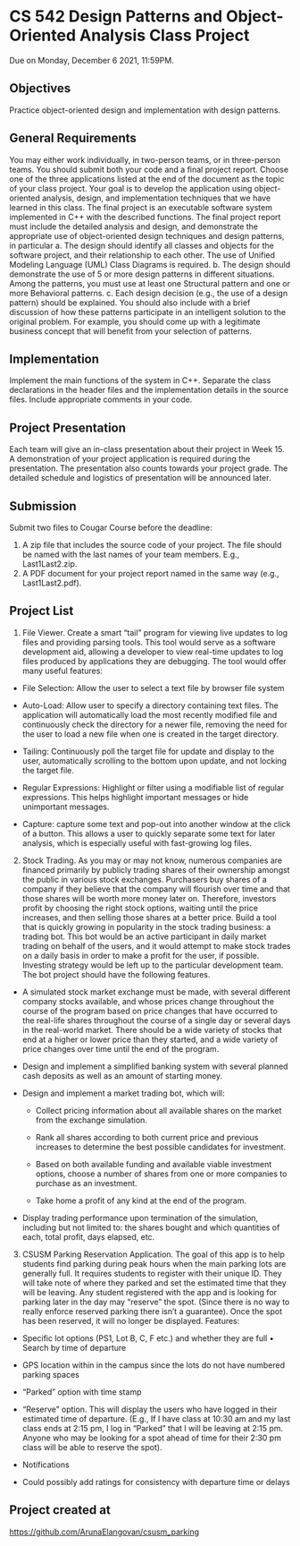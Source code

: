 # CS 542 Design Patterns and Object-Oriented Analysis Class Project
Due on Monday, December 6 2021, 11:59PM.

## Objectives
Practice object-oriented design and implementation with design patterns.

## General Requirements
You may either work individually, in two-person teams, or in three-person teams.
You should submit both your code and a final project report.
Choose one of the three applications listed at the end of the document as the topic of your class project. Your goal is to develop the application using object-oriented analysis, design, and implementation techniques that we have learned in this class. The final project is an executable software system implemented in C++ with the described functions.
The final project report must include the detailed analysis and design, and demonstrate the appropriate use of object-oriented design techniques and design patterns, in particular
a. The design should identify all classes and objects for the software project, and their relationship to each other. The use of Unified Modeling Language (UML) Class Diagrams is required.
b. The design should demonstrate the use of 5 or more design patterns in different situations. Among the patterns, you must use at least one Structural pattern and one or more Behavioral patterns.
c. Each design decision (e.g., the use of a design pattern) should be explained. You should also include with a brief discussion of how these patterns participate in an intelligent solution to the original problem. For example, you should come up with a legitimate business concept that will benefit from your selection of patterns.

## Implementation
Implement the main functions of the system in C++. Separate the class declarations in the header files and the implementation details in the source files. Include appropriate comments in your code.

## Project Presentation
Each team will give an in-class presentation about their project in Week 15. A demonstration of your project application is required during the presentation. The presentation also counts towards your project grade. The detailed schedule and logistics of presentation will be announced later.

## Submission
Submit two files to Cougar Course before the deadline:
1. A zip file that includes the source code of your project. The file should be named with the last names of your team members. E.g., Last1Last2.zip.
2. A PDF document for your project report named in the same way (e.g., Last1Last2.pdf).

## Project List

1. File Viewer. 
Create a smart “tail” program for viewing live updates to log files and providing parsing tools. This tool would serve as a software development aid, allowing a developer to view real-time updates to log files produced by applications they are debugging. The tool would offer many useful features:

- File Selection: Allow the user to select a text file by browser file system

- Auto-Load: Allow user to specify a directory containing text files. The application will automatically load the most recently modified file and continuously check the directory for a newer file, removing the need for the user to load a new file when one is created in the target directory.
    
- Tailing: Continuously poll the target file for update and display to the user, automatically scrolling to the bottom upon update, and not locking the target file.

- Regular Expressions: Highlight or filter using a modifiable list of regular expressions. This helps highlight important messages or hide unimportant messages.

- Capture: capture some text and pop-out into another window at the click of a button. This allows a user to quickly separate some text for later analysis, which is especially useful with fast-growing log files.

2. Stock Trading. 
As you may or may not know, numerous companies are financed primarily by publicly trading shares of their ownership amongst the public in various stock exchanges. Purchasers buy shares of a company if they believe that the company will flourish over time and that those shares will be worth more money later on. Therefore, investors profit by choosing the right stock options, waiting until the price increases, and then selling those shares at a better price.
Build a tool that is quickly growing in popularity in the stock trading business: a trading bot. This bot would be an active participant in daily market trading on behalf of the users, and it would attempt to make stock trades on a daily basis in order to make a profit for the user, if possible. Investing strategy would be left up to the particular development team. The bot project should have the following features.

- A simulated stock market exchange must be made, with several different company stocks available, and whose prices change throughout the course of the program based on price changes that have occurred to the real-life shares throughout the course of a single day or several days in the real-world market. There should be a wide variety of stocks that end at a higher or lower price than they started, and a wide variety of price changes over time until the end of the program.

- Design and implement a simplified banking system with several planned cash deposits as well as an amount of starting money.

- Design and implement a market trading bot, which will:

    - Collect pricing information about all available shares on the market from the exchange simulation.

    - Rank all shares according to both current price and previous increases to determine the best possible candidates for investment.

    - Based on both available funding and available viable investment options, choose a number of shares from one or more companies to purchase as an investment.

    - Take home a profit of any kind at the end of the program.

- Display trading performance upon termination of the simulation, including but not limited to: the shares bought and which quantities of each, total profit, days elapsed, etc.

3. CSUSM Parking Reservation Application. 
The goal of this app is to help students find parking during peak hours when the main parking lots are generally full. It requires students to register with their unique ID. They will take note of where they parked and set the estimated time that they will be leaving. Any student registered with the app and is looking for parking later in the day may “reserve” the spot. (Since there is no way to really enforce reserved parking there isn’t a guarantee). Once the spot has been reserved, it will no longer be displayed. Features:

- Specific lot options (PS1, Lot B, C, F etc.) and whether they are full • Search by time of departure
- GPS location within in the campus since the lots do not have numbered parking spaces

- “Parked” option with time stamp
- “Reserve” option. This will display the users who have logged in their estimated time of departure. (E.g., If I have class at 10:30 am and my last class ends at 2:15 pm, I log in “Parked” that I will be leaving at 2:15 pm. Anyone who may be looking for a spot ahead of time for their 2:30 pm class will be able to reserve the spot).
- Notifications
- Could possibly add ratings for consistency with departure time or delays

## Project created at
https://github.com/ArunaElangovan/csusm_parking
